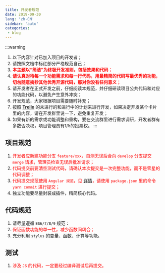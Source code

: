 ```yaml
---
title: 开发者规范
date: 2019-09-30
lang: 'zh-CN'
sidebar: 'auto'
categories:
 - blog
---
```


:::warning
1. 以下内容针对已加入项目的开发者；
2. 请按照文档中标红部分严格规范自己；
3. <span style="color: red">**本主题以“简洁”为终极开发准则，包括效果和代码**；</span>
4. <span style="color: red">**请认真对待每一个功能需求和每一行代码，用最精简的代码写最优秀的功能，切勿随意摘抄其他优秀开源代码，那对你没有任何意义**；</span>
5. 请开发者在正式开发之前，仔细阅读本规范，并仔细研读项目公共代码和对应的功能代码，以避免产生意外冲突；
6. 开发规范，大家根据项目需要随时补充；
7. 按照 **[Trello](https://trello.com/vuepressreco)** 的未进行的和进行中的计划来进行开发，如果决定开发某个卡片里的内容，请在开发群里说一下，避免重复开发；
8. 如果有新的需求或功能调整和重构，要在交流群里进行需求调研，开发者群有多数否决权，项目管理员有1/5的投票权。
:::

## 项目规范

1. <span style="color: red">开发者应新建功能分支 `feature/xxx`，自测无误后合向 `develop` 分支提交 `merge` 请求，管理员检查无误后批准请求；</span>
2. <span style="color: red">代码提交前要清空测试代码，请确认本次提交是一次完整功能，而不是零星的代码调整；</span>
3. <span style="color: red">代码提交规范使用 `Angular 规范`，见 [详情](http://www.ruanyifeng.com/blog/2016/01/commit_message_change_log.html)，请使用 `package.json` 里的命令 `yarn commit` 进行提交；</span>
4. 独立功能要尽量封装成插件，精简核心代码。

## 代码规范

1. 请尽量遵循 `ES6/7/8/9` 规范：
2. <span style="color: red">保证函数功能的单一性，减少函数间耦合；</span>
3. 充分利用 `stylus` 的变量、函数、计算等功能。

## 测试

1. <span style="color: red">涉及 `JS` 的代码，一定要经过编译测试后再提交。</span>
